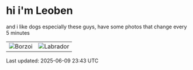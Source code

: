 # hi i'm Leoben

and i like dogs especially these guys, have some photos that change every 5 minutes 

|  |  |
|--------|----------|
| ![Borzoi](https://random-dog-vercel.vercel.app/api/random-borzoi?v=1749512602) | ![Labrador](https://random-dog-vercel.vercel.app/api/random-labrador?v=1749512602) |

Last updated: 2025-06-09 23:43 UTC
